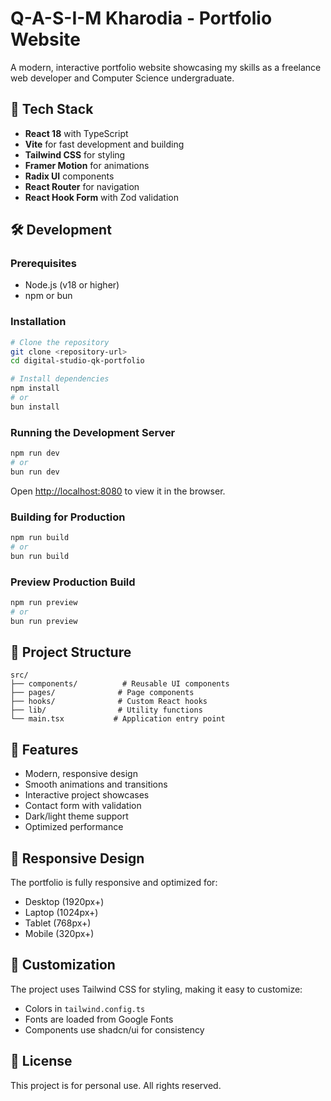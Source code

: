 # Q-A-S-I-M Kharodia - Portfolio Website

A modern, interactive portfolio website showcasing my skills as a freelance web developer and Computer Science undergraduate.

## 🚀 Tech Stack

- **React 18** with TypeScript
- **Vite** for fast development and building
- **Tailwind CSS** for styling
- **Framer Motion** for animations
- **Radix UI** components
- **React Router** for navigation
- **React Hook Form** with Zod validation

## 🛠️ Development

### Prerequisites

- Node.js (v18 or higher)
- npm or bun

### Installation

```bash
# Clone the repository
git clone <repository-url>
cd digital-studio-qk-portfolio

# Install dependencies
npm install
# or
bun install
```

### Running the Development Server

```bash
npm run dev
# or
bun run dev
```

Open [http://localhost:8080](http://localhost:8080) to view it in the browser.

### Building for Production

```bash
npm run build
# or
bun run build
```

### Preview Production Build

```bash
npm run preview
# or
bun run preview
```

## 📁 Project Structure

```
src/
├── components/          # Reusable UI components
├── pages/              # Page components
├── hooks/              # Custom React hooks
├── lib/                # Utility functions
└── main.tsx           # Application entry point
```

## 🎨 Features

- Modern, responsive design
- Smooth animations and transitions
- Interactive project showcases
- Contact form with validation
- Dark/light theme support
- Optimized performance

## 📱 Responsive Design

The portfolio is fully responsive and optimized for:

- Desktop (1920px+)
- Laptop (1024px+)
- Tablet (768px+)
- Mobile (320px+)

## 🔧 Customization

The project uses Tailwind CSS for styling, making it easy to customize:

- Colors in `tailwind.config.ts`
- Fonts are loaded from Google Fonts
- Components use shadcn/ui for consistency

## 📄 License

This project is for personal use. All rights reserved.
